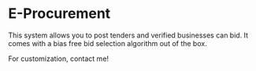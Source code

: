 # E-Procurement

This system allows you to post tenders and verified businesses can bid. It comes with a bias free bid selection algorithm out of the box.

For customization, contact me!
